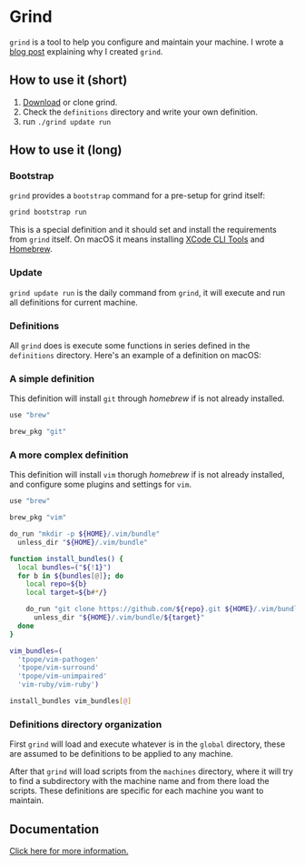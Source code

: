 # Grind

`grind` is a tool to help you configure and maintain your machine. I wrote a
[blog post](http://marcovaltas.com/2016/12/21/introducing-grind.html)
explaining why I created `grind`.

## How to use it (short)

1. [Download](https://github.com/mavcunha/grind/releases) or clone grind.
2. Check the `definitions` directory and write your own definition.
3. run `./grind update run`

## How to use it (long)

### Bootstrap

`grind` provides a `bootstrap` command for a pre-setup for grind itself:

```bash
grind bootstrap run
```

This is a special definition and it should set and install the requirements
from `grind` itself. On macOS it means installing [XCode CLI
Tools](https://developer.apple.com/xcode/features/) and
[Homebrew](http://brew.sh/).

### Update

`grind update run` is the daily command from `grind`, it will execute and run all
definitions for current machine.

### Definitions

All `grind` does is execute some functions in series defined in the `definitions` directory.
Here's an example of a definition on macOS:

### A simple definition

This definition will install `git` through *homebrew* if is not already installed.

```bash
use "brew"

brew_pkg "git"
```

### A more complex definition

This definition will install `vim` thorugh *homebrew* if is not already installed, and
configure some plugins and settings for `vim`.

```bash
use "brew"

brew_pkg "vim"

do_run "mkdir -p ${HOME}/.vim/bundle"
  unless_dir "${HOME}/.vim/bundle"

function install_bundles() {
  local bundles=("${!1}")
  for b in ${bundles[@]}; do
    local repo=${b}
    local target=${b#*/}

    do_run "git clone https://github.com/${repo}.git ${HOME}/.vim/bundle/${target}"
      unless_dir "${HOME}/.vim/bundle/${target}"
  done
}

vim_bundles=(
  'tpope/vim-pathogen'
  'tpope/vim-surround'
  'tpope/vim-unimpaired'
  'vim-ruby/vim-ruby')

install_bundles vim_bundles[@]
```

### Definitions directory organization

First `grind` will load and execute whatever is in the `global` directory,
these are assumed to be definitions to be applied to any machine.

After that `grind` will load scripts from the `machines` directory, where it will try
to find a subdirectory with the machine name and from there load the scripts. These
definitions are specific for each machine you want to maintain.

## Documentation

[Click here for more information.](https://github.com/mavcunha/grind/wiki)
